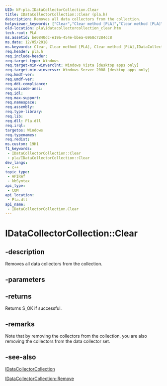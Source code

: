 ```yaml
---
UID: NF:pla.IDataCollectorCollection.Clear
title: IDataCollectorCollection::Clear (pla.h)
description: Removes all data collectors from the collection.
helpviewer_keywords: ["Clear","Clear method [PLA]","Clear method [PLA]","IDataCollectorCollection interface","IDataCollectorCollection interface [PLA]","Clear method","IDataCollectorCollection.Clear","IDataCollectorCollection::Clear","base.idatacollectorcollection_clear","pla.idatacollectorcollection_clear","pla/IDataCollectorCollection::Clear"]
old-location: pla\idatacollectorcollection_clear.htm
tech.root: PLA
ms.assetid: be0840dc-e19a-454e-bbea-6968c7284cc8
ms.date: 12/05/2018
ms.keywords: Clear, Clear method [PLA], Clear method [PLA],IDataCollectorCollection interface, IDataCollectorCollection interface [PLA],Clear method, IDataCollectorCollection.Clear, IDataCollectorCollection::Clear, base.idatacollectorcollection_clear, pla.idatacollectorcollection_clear, pla/IDataCollectorCollection::Clear
req.header: pla.h
req.include-header: 
req.target-type: Windows
req.target-min-winverclnt: Windows Vista [desktop apps only]
req.target-min-winversvr: Windows Server 2008 [desktop apps only]
req.kmdf-ver: 
req.umdf-ver: 
req.ddi-compliance: 
req.unicode-ansi: 
req.idl: 
req.max-support: 
req.namespace: 
req.assembly: 
req.type-library: 
req.lib: 
req.dll: Pla.dll
req.irql: 
targetos: Windows
req.typenames: 
req.redist: 
ms.custom: 19H1
f1_keywords:
 - IDataCollectorCollection::Clear
 - pla/IDataCollectorCollection::Clear
dev_langs:
 - c++
topic_type:
 - APIRef
 - kbSyntax
api_type:
 - COM
api_location:
 - Pla.dll
api_name:
 - IDataCollectorCollection.Clear
---
```


# IDataCollectorCollection::Clear


## -description

Removes all data collectors from the collection.

## -parameters

## -returns

Returns S_OK if successful.

## -remarks

Note that by removing the collectors from the collection, you are also removing the collectors from the data collector set.

## -see-also

<a href="https://docs.microsoft.com/previous-versions/windows/desktop/api/pla/nn-pla-idatacollectorcollection">IDataCollectorCollection</a>



<a href="https://docs.microsoft.com/previous-versions/windows/desktop/api/pla/nf-pla-idatacollectorcollection-remove">IDataCollectorCollection::Remove</a>

